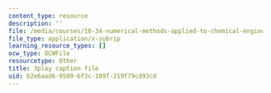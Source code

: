 ```yaml
---
content_type: resource
description: ''
file: /media/courses/10-34-numerical-methods-applied-to-chemical-engineering-fall-2015/b2e6aad69580bf3c189f219f79cd93cd_geVT3JYHeqI.srt
file_type: application/x-subrip
learning_resource_types: []
ocw_type: OCWFile
resourcetype: Other
title: 3play caption file
uid: b2e6aad6-9580-bf3c-189f-219f79cd93cd
---
```

